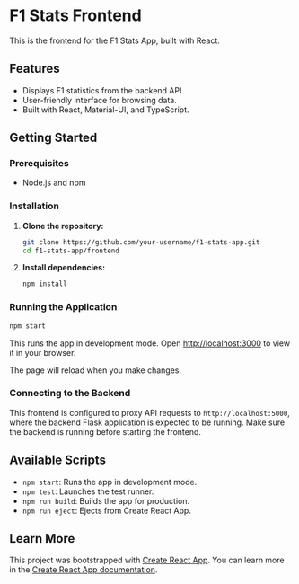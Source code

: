 # F1 Stats Frontend

This is the frontend for the F1 Stats App, built with React.

## Features

- Displays F1 statistics from the backend API.
- User-friendly interface for browsing data.
- Built with React, Material-UI, and TypeScript.

## Getting Started

### Prerequisites

- Node.js and npm

### Installation

1.  **Clone the repository:**

    ```bash
    git clone https://github.com/your-username/f1-stats-app.git
    cd f1-stats-app/frontend
    ```

2.  **Install dependencies:**

    ```bash
    npm install
    ```

### Running the Application

```bash
npm start
```

This runs the app in development mode. Open [http://localhost:3000](http://localhost:3000) to view it in your browser.

The page will reload when you make changes.

### Connecting to the Backend

This frontend is configured to proxy API requests to `http://localhost:5000`, where the backend Flask application is expected to be running. Make sure the backend is running before starting the frontend.

## Available Scripts

-   `npm start`: Runs the app in development mode.
-   `npm test`: Launches the test runner.
-   `npm run build`: Builds the app for production.
-   `npm run eject`: Ejects from Create React App.

## Learn More

This project was bootstrapped with [Create React App](https://github.com/facebook/create-react-app). You can learn more in the [Create React App documentation](https://facebook.github.io/create-react-app/docs/getting-started).
